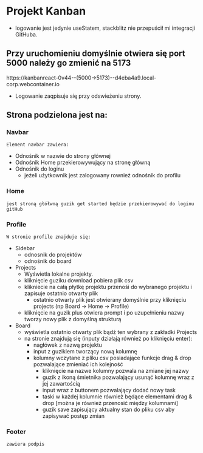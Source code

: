 # Projekt Kanban 
- logowanie jest jedynie useStatem, stackblitz nie przepuścił mi integracji GitHuba.
## Przy uruchomieniu domyślnie otwiera się port 5000 należy go zmienić na 5173
https://kanbanreact-0v44--(5000->5173)--d4eba4a9.local-corp.webcontainer.io
- Logowanie zaqpisuje się przy odswieżeniu strony.
## Strona podzielona jest na:
### Navbar 
    Element navbar zawiera: 
- Odnośnik w nazwie do strony głównej
- Odnośnik Home przekierowywujący na stronę główną
- Odnośnik do loginu
    - jeżeli użytkownik jest zalogowany rownież odnośnik do profilu
### Home
    jest stroną głółwną guzik get started będzie przekierowywać do loginu gitHub
### Profile
    W stronie profile znajduje się:
- Sidebar
    - odnosnik do projektów
    - odnośnik do board
- Projects
    - Wyświetla lokalne projekty.
    - kliknięcie guziku download pobiera plik csv
    - klikniecie na całą płytkę projektu przenośi do wybranego projektu i zapisuje ostatnio otwarty plik
        - ostatnio otwarty plik jest otwierany domyślnie przy kliknięciu projects (np Board -> Home -> Profile)
    - kliknięcie na guzik plus otwiera prompt i po uzupełnieniu nazwy tworzy nowy plik z domyślną strukturą
- Board 
    - wyświetla ostatnio otwarty plik bądź ten wybrany z zakładki Projects
    - na stronie znajdują się (inputy działają również po kliknięciu enter):
        - nagłówek z nazwą projektu 
        - input z guzikiem tworzący nową kolumnę
        - kolumny wczytane z pliku csv posiadające funkcje drag & drop pozwalające zmieniać ich kolejność
            - kliknięcie na nazwe kolumny pozwala na zmiane jej nazwy
            - guzik z ikoną śmietnika pozwalający usunąć kolumnę wraz z jej zawartością
            - input wraz z buttonem pozwalający dodać nowy task
            - taski w każdej kolumnie również będące elementami drag & drop [można je również przenosić między kolumnami]
            - guzik save zapisujący aktualny stan do pliku csv aby zapisywać postęp zmian 
### Footer
    zawiera podpis 

    
